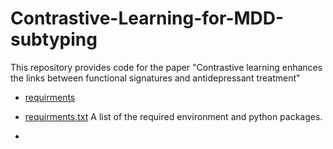 # Contrastive-Learning-for-MDD-subtyping
This repository provides code for the paper "Contrastive learning enhances the links between functional signatures and antidepressant treatment"

* [requirments](requirements.txt)




* [requirments.txt](requirements.txt) A list of the required environment and python packages.
* 
